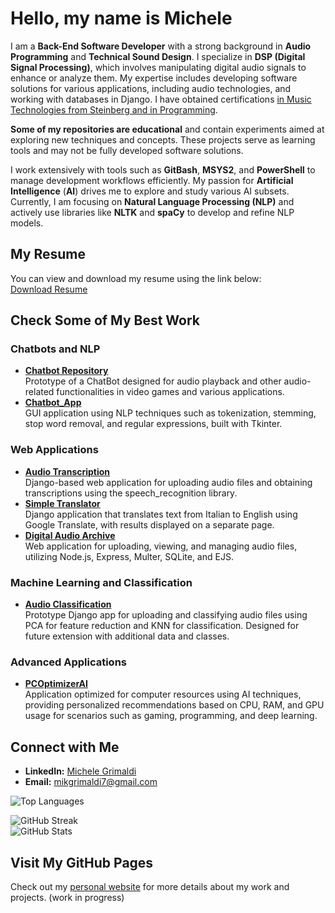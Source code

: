 # Hello, my name is Michele

I am a **Back-End Software Developer** with a strong background in **Audio Programming** and **Technical Sound Design**. I specialize in **DSP (Digital Signal Processing)**, which involves manipulating digital audio signals to enhance or analyze them. My expertise includes developing software solutions for various applications, including audio technologies, and working with databases in Django. I have obtained certifications [in Music Technologies from Steinberg and in Programming](https://www.linkedin.com/in/michele-grimaldi-599b36280/details/certifications/).

**Some of my repositories are educational** and contain experiments aimed at exploring new techniques and concepts. These projects serve as learning tools and may not be fully developed software solutions.

I work extensively with tools such as **GitBash**, **MSYS2**, and **PowerShell** to manage development workflows efficiently. My passion for **Artificial Intelligence** (**AI**) drives me to explore and study various AI subsets. Currently, I am focusing on **Natural Language Processing (NLP)** and actively use libraries like **NLTK** and **spaCy** to develop and refine NLP models.

## My Resume

You can view and download my resume using the link below:  
[Download Resume](https://drive.google.com/file/d/1oCYa-MGkEwIRMs6Y2g0gYt6duSrDK5l_/view)

## Check Some of My Best Work

### **Chatbots and NLP**
- [**Chatbot Repository**](https://github.com/Mike014/Chatbot)  
  Prototype of a ChatBot designed for audio playback and other audio-related functionalities in video games and various applications.
- [**Chatbot_App**](https://github.com/Mike014/Chatbot_App/tree/main)  
  GUI application using NLP techniques such as tokenization, stemming, stop word removal, and regular expressions, built with Tkinter.

### **Web Applications**
- [**Audio Transcription**](https://github.com/Mike014/Audio-Transcription)  
  Django-based web application for uploading audio files and obtaining transcriptions using the speech_recognition library.
- [**Simple Translator**](https://github.com/Mike014/Simple-Translator)  
  Django application that translates text from Italian to English using Google Translate, with results displayed on a separate page.
- [**Digital Audio Archive**](https://github.com/Mike014/Digital-Audio-Archive)  
  Web application for uploading, viewing, and managing audio files, utilizing Node.js, Express, Multer, SQLite, and EJS.

### **Machine Learning and Classification**
- [**Audio Classification**](https://github.com/Mike014/Audio-Classification-)  
  Prototype Django app for uploading and classifying audio files using PCA for feature reduction and KNN for classification. Designed for future extension with additional data and classes.

### **Advanced Applications**
- [**PCOptimizerAI**](https://github.com/Mike014/PCOptimizerAI)  
  Application optimized for computer resources using AI techniques, providing personalized recommendations based on CPU, RAM, and GPU usage for scenarios such as gaming, programming, and deep learning.

## Connect with Me

- **LinkedIn:** [Michele Grimaldi](https://www.linkedin.com/in/michele-grimaldi-599b36280/)
- **Email:** [mikgrimaldi7@gmail.com](mailto:mikgrimaldi7@gmail.com)

![Top Languages](https://github-readme-stats.vercel.app/api/top-langs/?username=Mike014&layout=compact)

![GitHub Streak](https://github-readme-streak-stats.herokuapp.com/?user=Mike014&theme=dark)  
![GitHub Stats](https://github-readme-stats.vercel.app/api?username=Mike014&show_icons=true&theme=dark)

## Visit My GitHub Pages

Check out my [personal website](https://mike014.github.io/) for more details about my work and projects. (work in progress)




